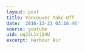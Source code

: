 ```yaml
---
layout: post
title: Vancouver Take-Off
date: '2016-12-21 03:16:46'
source: youtube
uid: qqJ2L1sjQ4U
excerpt: Harbour Air
---
```

